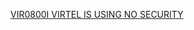 [VIR0800I VIRTEL IS USING NO SECURITY](https://virtel.readthedocs.io/en/latest/manuals/virtel/Virtel459MG/messages.html?highlight=VIR0800I#VIR0800I)
